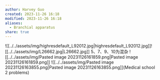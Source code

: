 ```yaml
---
author: Harvey Guo
created: 2023-11-26 16:18
modified: 2023-11-26 16:18
aliases:
  - Branchial apparatus
share: true
---
```

![[../../assets/img/highresdefault_L92012.jpg|highresdefault_L92012.jpg]]![[../../assets/img/L26662.jpg|L26662.jpg]]
5、7、9、10为混杂
![[../../assets/img/Pasted image 20231126161859.png|Pasted image 20231126161859.png]]
![[../../assets/img/Pasted image 20231126163855.png|Pasted image 20231126163855.png]](Medical school 2 problems)

